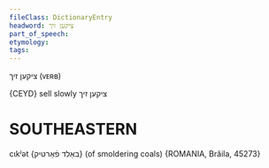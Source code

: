 ```yaml
---
fileClass: DictionaryEntry
headword: ציקען זיך
part_of_speech: 
etymology: 
tags: 
---
```

ציקען זיך
(ᴠᴇʀʙ)

{CEYD}
sell slowly ציקען זיך

SOUTHEASTERN
==============

cɩkʲət {באַלד פֿאַרטיק} (of smoldering coals) {ROMANIA, Brăila, 45273}
